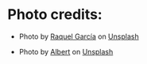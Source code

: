 # Photo credits:

- Photo by <a href="https://unsplash.com/@raquelrgarc?utm_content=creditCopyText&utm_medium=referral&utm_source=unsplash">Raquel García</a> on <a href="https://unsplash.com/photos/white-and-black-long-coat-small-dog-qKsxfXXQG0A?utm_content=creditCopyText&utm_medium=referral&utm_source=unsplash">Unsplash</a>

- Photo by <a href="https://unsplash.com/@picturesbyalbert?utm_content=creditCopyText&utm_medium=referral&utm_source=unsplash">Albert</a> on <a href="https://unsplash.com/photos/a-restaurant-with-a-view-of-the-water-YYZU0Lo1uXE?utm_content=creditCopyText&utm_medium=referral&utm_source=unsplash">Unsplash</a>
